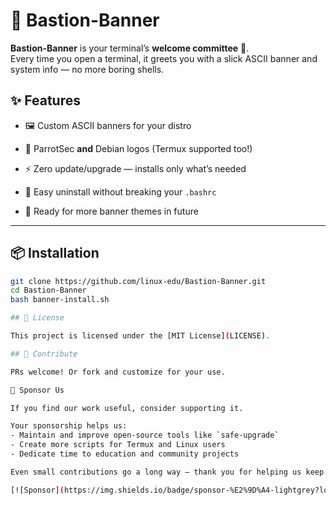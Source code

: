 # 🏰 Bastion-Banner

**Bastion-Banner** is your terminal’s **welcome committee** 🎉.  
Every time you open a terminal, it greets you with a slick ASCII
banner and system info — no more boring shells.

## ✨ Features
- 🖼️ Custom ASCII banners for your distro

- 🎯 ParrotSec **and** Debian logos (Termux supported too!)
- ⚡ Zero update/upgrade — installs only what’s needed
- 🧹 Easy uninstall without breaking your `.bashrc`
- 🔮 Ready for more banner themes in future

---

## 📦 Installation
```bash
git clone https://github.com/linux-edu/Bastion-Banner.git
cd Bastion-Banner
bash banner-install.sh

## 📄 License

This project is licensed under the [MIT License](LICENSE).

## 🙌 Contribute

PRs welcome! Or fork and customize for your use.

💖 Sponsor Us

If you find our work useful, consider supporting it.

Your sponsorship helps us:
- Maintain and improve open-source tools like `safe-upgrade`
- Create more scripts for Termux and Linux users
- Dedicate time to education and community projects

Even small contributions go a long way — thank you for helping us keep open-source accessible to everyone. 🙏

[![Sponsor](https://img.shields.io/badge/sponsor-%E2%9D%A4-lightgrey?logo=github)](https://github.com/sponsors/linux-edu)

